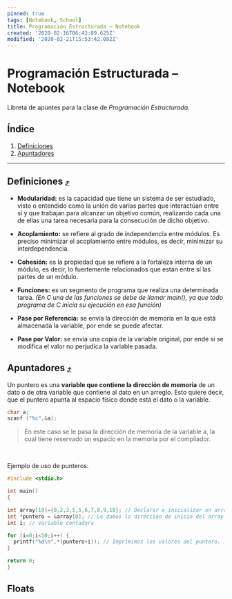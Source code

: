 ```yaml
---
pinned: true
tags: [Notebook, School]
title: Programación Estructurada – Notebook
created: '2020-02-16T06:43:09.625Z'
modified: '2020-02-21T15:53:42.082Z'
---
```


# Programación Estructurada – Notebook

Libreta de apuntes para la clase de *Programación Estructurada*.

## Índice <a name="index"></a>

1. [Definiciones](#definitions)
2. [Apuntadores](#pointer)

***

## Definiciones <a name="definitions"></a> <small>[:arrow_heading_up:](#index)</small>

+ **Modularidad:** es la capacidad que tiene un sistema de ser estudiado, visto o entendido como la unión de varias partes que interactúan entre sí y que trabajan para alcanzar un objetivo común, realizando cada una de ellas una tarea necesaria para la consecución de dicho objetivo.

+ **Acoplamiento:** se refiere al grado de independencia entre módulos. Es preciso minimizar el acoplamiento entre módulos, es decir, minimizar su interdependencia.

+ **Cohesión:** es la propiedad que se refiere a la fortaleza interna de un módulo, es decir, lo fuertemente relacionados que están entre sí las partes de un módulo.

+ **Funciones:** es un segmento de programa que realiza una determinada tarea. *(En C una de las funciones se debe de llamar main(), ya que todo programa de C inicia su ejecución en esa función)*

+ **Pase por Referencia:** se envía la dirección de memoria en la que está almacenada la variable, por ende se puede afectar.

+ **Pase por Valor:** se envía una copia de la variable original, por ende si se modifica el valor no perjudica la variable pasada.

## Apuntadores <a name="pointer"></a> <small>[:arrow_heading_up:](#index)</small>

Un puntero es una **variable que contiene la dirección de memoria** de un dato o de otra variable que contiene al dato en un arreglo. Esto quiere decir, que el puntero apunta al espacio físico donde está el dato o la variable.

```c
char a;
scanf ("%c",&a);
```

> En este caso se le pasa la dirección de memoria de la variable a, la cual tiene reservado un espacio en la memoria por el compilador.

&nbsp;

Ejemplo de uso de punteros.

```c
#include <stdio.h>

int main()
{

int array[10]={0,2,3,5,5,6,7,8,9,10}; // Declarar e inicializar un array.
int *puntero = &array[0]; // Le damos la dirección de inicio del array
int i; // Variable contadora

for (i=0;i<10;i++) {
  printf("%d\n",*(puntero+i)); // Imprimimos los valores del puntero.
}

return 0;
}
```

## Floats


